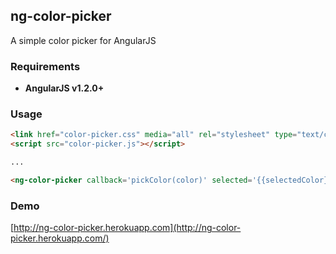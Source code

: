 ## ng-color-picker
A simple color picker for AngularJS

### Requirements
* **AngularJS v1.2.0+**

### Usage
```html
<link href="color-picker.css" media="all" rel="stylesheet" type="text/css">
<script src="color-picker.js"></script>

...

<ng-color-picker callback='pickColor(color)' selected='{{selectedColor}}'></ng-color-picker>
```

### Demo
[http://ng-color-picker.herokuapp.com](http://ng-color-picker.herokuapp.com/)